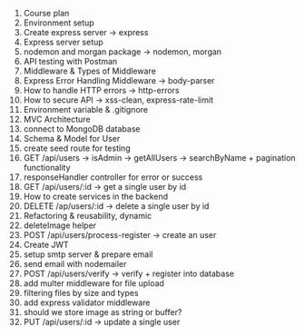 1. Course plan
2. Environment setup
3. Create express server -> express
4. Express server setup
5. nodemon and morgan package -> nodemon, morgan
6. API testing with Postman
7. Middleware & Types of Middleware
8. Express Error Handling Middleware -> body-parser
9. How to handle HTTP errors -> http-errors
10. How to secure API -> xss-clean, express-rate-limit
11. Environment variable & .gitignore
12. MVC Architecture
13. connect to MongoDB database
14. Schema & Model for User
15. create seed route for testing
16. GET /api/users -> isAdmin -> getAllUsers -> searchByName + pagination functionality
17. responseHandler controller for error or success
18. GET /api/users/:id -> get a single user by id
19. How to create services in the backend
20. DELETE /ap/users/:id -> delete a single user by id
21. Refactoring & reusability, dynamic
22. deleteImage helper
23. POST /api/users/process-register -> create an user
24. Create JWT
25. setup smtp server & prepare email
26. send email with nodemailer
27. POST /api/users/verify -> verify + register into database
28. add multer middleware for file upload
29. filtering files by size and types
30. add express validator middleware
31. should we store image as string or buffer?
32. PUT /api/users/:id -> update a single user

